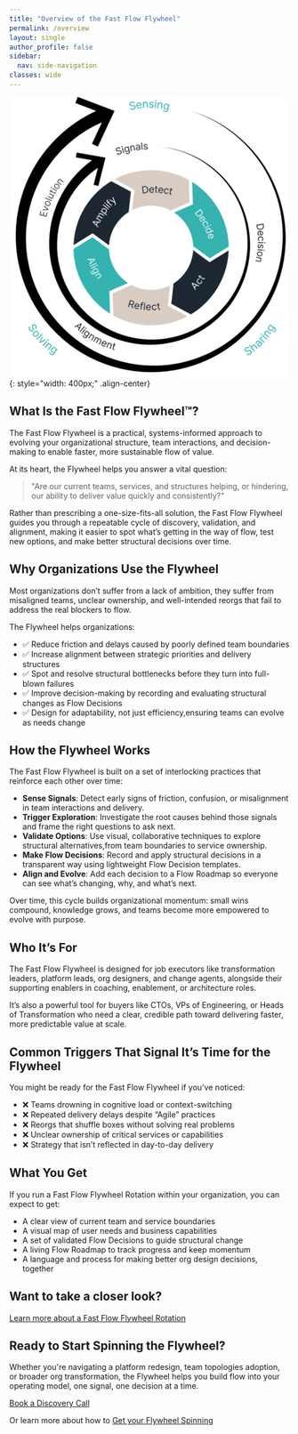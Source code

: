 ```yaml
---
title: "Overview of the Fast Flow Flywheel"
permalink: /overview
layout: single
author_profile: false
sidebar:
  nav: side-navigation
classes: wide
---
```


![Fast Flow Flywheel](/assets/images/inner-flywheel.png){: style="width: 400px;" .align-center}

## What Is the Fast Flow Flywheel™️?

The Fast Flow Flywheel is a practical, systems-informed approach to evolving your organizational structure, team interactions, and decision-making to enable faster, more sustainable flow of value.

At its heart, the Flywheel helps you answer a vital question:

> "Are our current teams, services, and structures helping, or hindering, our ability to deliver value quickly and consistently?"

Rather than prescribing a one-size-fits-all solution, the Fast Flow Flywheel guides you through a repeatable cycle of discovery, validation, and alignment, making it easier to spot what’s getting in the way of flow, test new options, and make better structural decisions over time.

## Why Organizations Use the Flywheel

Most organizations don’t suffer from a lack of ambition, they suffer from misaligned teams, unclear ownership, and well-intended reorgs that fail to address the real blockers to flow.

The Flywheel helps organizations:

- ✅ Reduce friction and delays caused by poorly defined team boundaries
- ✅ Increase alignment between strategic priorities and delivery structures
- ✅ Spot and resolve structural bottlenecks before they turn into full-blown failures
- ✅ Improve decision-making by recording and evaluating structural changes as Flow Decisions
- ✅ Design for adaptability, not just efficiency,ensuring teams can evolve as needs change

## How the Flywheel Works

The Fast Flow Flywheel is built on a set of interlocking practices that reinforce each other over time:

- **Sense Signals**: Detect early signs of friction, confusion, or misalignment in team interactions and delivery.
- **Trigger Exploration**: Investigate the root causes behind those signals and frame the right questions to ask next.
- **Validate Options**: Use visual, collaborative techniques to explore structural alternatives,from team boundaries to service ownership.
- **Make Flow Decisions**: Record and apply structural decisions in a transparent way using lightweight Flow Decision templates.
- **Align and Evolve**: Add each decision to a Flow Roadmap so everyone can see what’s changing, why, and what’s next.

Over time, this cycle builds organizational momentum: small wins compound, knowledge grows, and teams become more empowered to evolve with purpose.

## Who It’s For

The Fast Flow Flywheel is designed for job executors like transformation leaders, platform leads, org designers, and change agents, alongside their supporting enablers in coaching, enablement, or architecture roles.

It’s also a powerful tool for buyers like CTOs, VPs of Engineering, or Heads of Transformation who need a clear, credible path toward delivering faster, more predictable value at scale.

## Common Triggers That Signal It’s Time for the Flywheel

You might be ready for the Fast Flow Flywheel if you’ve noticed:

- ❌ Teams drowning in cognitive load or context-switching
- ❌ Repeated delivery delays despite “Agile” practices
- ❌ Reorgs that shuffle boxes without solving real problems
- ❌ Unclear ownership of critical services or capabilities
- ❌ Strategy that isn’t reflected in day-to-day delivery

## What You Get

If you run a Fast Flow Flywheel Rotation within your organization, you can expect to get:

- A clear view of current team and service boundaries
- A visual map of user needs and business capabilities
- A set of validated Flow Decisions to guide structural change
- A living Flow Roadmap to track progress and keep momentum
- A language and process for making better org design decisions, together

## Want to take a closer look?

[Learn more about a Fast Flow Flywheel Rotation](/how-it-works/rotation-overview)

## Ready to Start Spinning the Flywheel?

Whether you're navigating a platform redesign, team topologies adoption, or broader org transformation, the Flywheel helps you build flow into your operating model, one signal, one decision at a time.

[Book a Discovery Call](/contact)

Or learn more about how to [Get your Flywheel Spinning](/engagements/kickstart-essentials)
